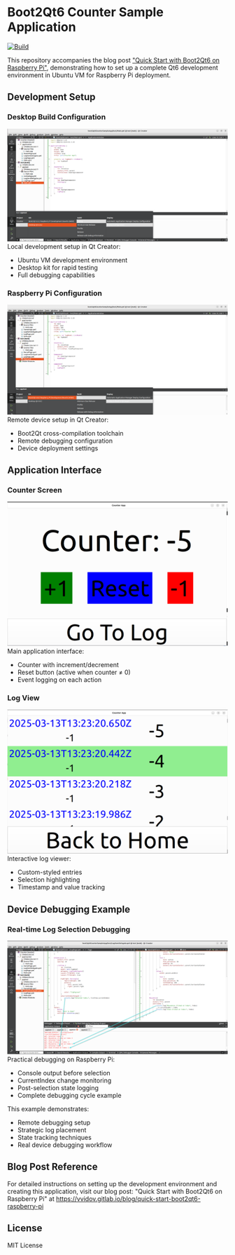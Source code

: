 # Boot2Qt6 Counter Sample Application

[![Build](../../actions/workflows/build.yml/badge.svg)](../../actions/workflows/build.yml)

This repository accompanies the blog post ["Quick Start with Boot2Qt6 on Raspberry Pi"](https://vvidov.gitlab.io/blog/quick-start-boot2qt6-raspberry-pi), demonstrating how to set up a complete Qt6 development environment in Ubuntu VM for Raspberry Pi deployment.

## Development Setup

### Desktop Build Configuration
![Qt Desktop Build](BuildQtDesktop.png)
Local development setup in Qt Creator:
- Ubuntu VM development environment
- Desktop kit for rapid testing
- Full debugging capabilities

### Raspberry Pi Configuration
![Raspberry Pi Build](BuildRPi.png)
Remote device setup in Qt Creator:
- Boot2Qt cross-compilation toolchain
- Remote debugging configuration
- Device deployment settings

## Application Interface

### Counter Screen
![Counter Home](CounterHome.png)
Main application interface:
- Counter with increment/decrement
- Reset button (active when counter ≠ 0)
- Event logging on each action

### Log View
![Log Viewer](CounterLog.png)
Interactive log viewer:
- Custom-styled entries
- Selection highlighting
- Timestamp and value tracking

## Device Debugging Example

### Real-time Log Selection Debugging
![Debug Log Selection](DebugLogChangingCurrentIndex.png)
Practical debugging on Raspberry Pi:
- Console output before selection
- CurrentIndex change monitoring
- Post-selection state logging
- Complete debugging cycle example

This example demonstrates:
- Remote debugging setup
- Strategic log placement
- State tracking techniques
- Real device debugging workflow

## Blog Post Reference

For detailed instructions on setting up the development environment and creating this application, visit our blog post:
"Quick Start with Boot2Qt6 on Raspberry Pi" at https://vvidov.gitlab.io/blog/quick-start-boot2qt6-raspberry-pi

## License
MIT License
